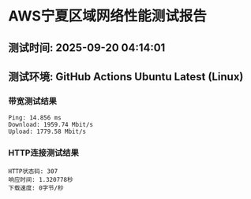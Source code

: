 # AWS宁夏区域网络性能测试报告
## 测试时间: 2025-09-20 04:14:01
## 测试环境: GitHub Actions Ubuntu Latest (Linux)

### 带宽测试结果
```
Ping: 14.856 ms
Download: 1959.74 Mbit/s
Upload: 1779.58 Mbit/s
```

### HTTP连接测试结果
```
HTTP状态码: 307
响应时间: 1.320778秒
下载速度: 0字节/秒
```

